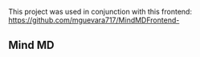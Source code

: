 This project was used in conjunction with this frontend: https://github.com/mguevara717/MindMDFrontend-

## Mind MD
